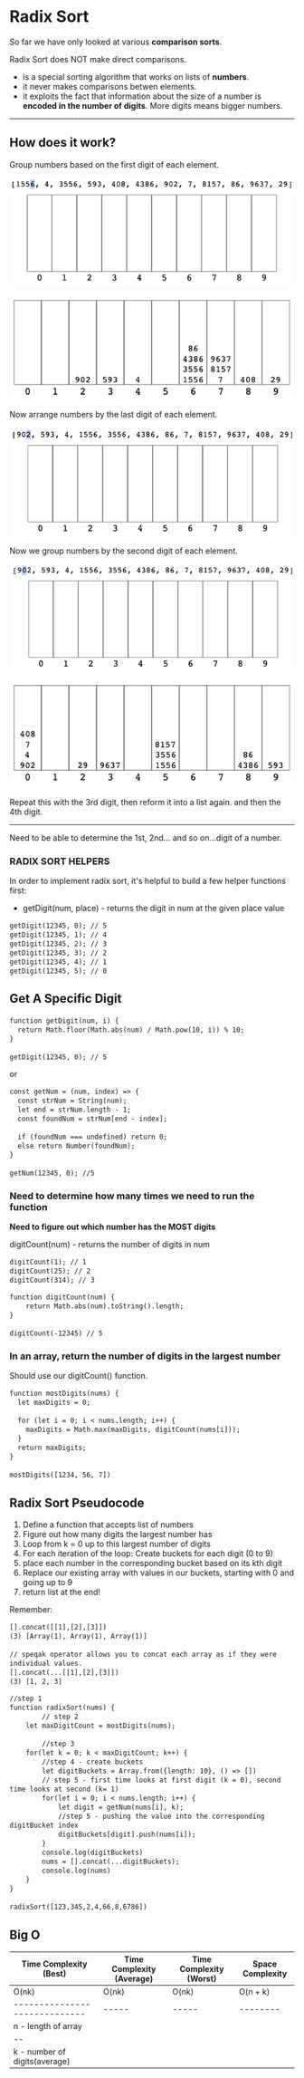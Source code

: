# Radix Sort

So far we have only looked at various **comparison sorts**.

Radix Sort does NOT make direct comparisons.

- is a special sorting algorithm that works on lists of **numbers**.
- it never makes comparisons betwen elements.
- it exploits the fact that information about the size of a number is **encoded in the number of digits**. More digits means bigger numbers.

---

## How does it work?

Group numbers based on the first digit of each element.

![radix1](/images/radix1.png)

![radix2](/images/radix2.png)

Now arrange numbers by the last digit of each element.

![radix3](/images/radix3.png)

Now we group numbers by the second digit of each element.

![radix4](/images/radix4.png)

![radix5](/images/radix5.png)

Repeat this with the 3rd digit, then reform it into a list again.
and then the 4th digit.

---

Need to be able to determine the 1st, 2nd... and so on...digit of a number.

### RADIX SORT HELPERS

In order to implement radix sort, it's helpful to build a few helper functions first:

- getDigit(num, place) - returns the digit in num at the given place value

```
getDigit(12345, 0); // 5
getDigit(12345, 1); // 4
getDigit(12345, 2); // 3
getDigit(12345, 3); // 2
getDigit(12345, 4); // 1
getDigit(12345, 5); // 0
```

## Get A Specific Digit

```
function getDigit(num, i) {
  return Math.floor(Math.abs(num) / Math.pow(10, i)) % 10;
}

getDigit(12345, 0); // 5
```

or

```
const getNum = (num, index) => {
  const strNum = String(num);
  let end = strNum.length - 1;
  const foundNum = strNum[end - index];

  if (foundNum === undefined) return 0;
  else return Number(foundNum);
}

getNum(12345, 0); //5
```

### Need to determine how many times we need to run the function

**Need to figure out which number has the MOST digits**

digitCount(num) - returns the number of digits in num

```
digitCount(1); // 1
digitCount(25); // 2
digitCount(314); // 3
```

```
function digitCount(num) {
    return Math.abs(num).toString().length;
}

digitCount(-12345) // 5
```

### In an array, return the number of digits in the largest number

Should use our digitCount() function.

```
function mostDigits(nums) {
  let maxDigits = 0;

  for (let i = 0; i < nums.length; i++) {
    maxDigits = Math.max(maxDigits, digitCount(nums[i]));
  }
  return maxDigits;
}

mostDigits([1234, 56, 7])
```

## Radix Sort Pseudocode

1. Define a function that accepts list of numbers
1. Figure out how many digits the largest number has
1. Loop from k = 0 up to this largest number of digits
1. For each iteration of the loop: Create buckets for each digit (0 to 9)
1. place each number in the corresponding bucket based on its kth digit
1. Replace our existing array with values in our buckets, starting with 0 and going up to 9
1. return list at the end!

Remember:

```
[].concat([[1],[2],[3]])
(3) [Array(1), Array(1), Array(1)]

// speqak operator allows you to concat each array as if they were individual values.
[].concat(...[[1],[2],[3]])
(3) [1, 2, 3]
```

```
//step 1
function radixSort(nums) {
        // step 2
    let maxDigitCount = mostDigits(nums);

        //step 3
    for(let k = 0; k < maxDigitCount; k++) {
        //step 4 - create buckets
        let digitBuckets = Array.from({length: 10}, () => [])
        // step 5 - first time looks at first digit (k = 0), second time looks at second (k= 1)
        for(let i = 0; i < nums.length; i++) {
            let digit = getNum(nums[i], k);
            //step 5 - pushing the value into the corresponding digitBucket index
            digitBuckets[digit].push(nums[i]);
        }
        console.log(digitBuckets)
        nums = [].concat(...digitBuckets);
        console.log(nums)
    }
}

radixSort([123,345,2,4,66,8,6786])
```

## Big O

| Time Complexity (Best)        | Time Complexity (Average) | Time Complexity (Worst) | Space Complexity |
| ----------------------------- | ------------------------- | ----------------------- | ---------------- |
| O(nk)                         | O(nk)                     | O(nk)                   | O(n + k)         |
| ----------------------------- | -----                     | -----                   | --------         |
| n - length of array           |
| --                            |
| k - number of digits(average) |
